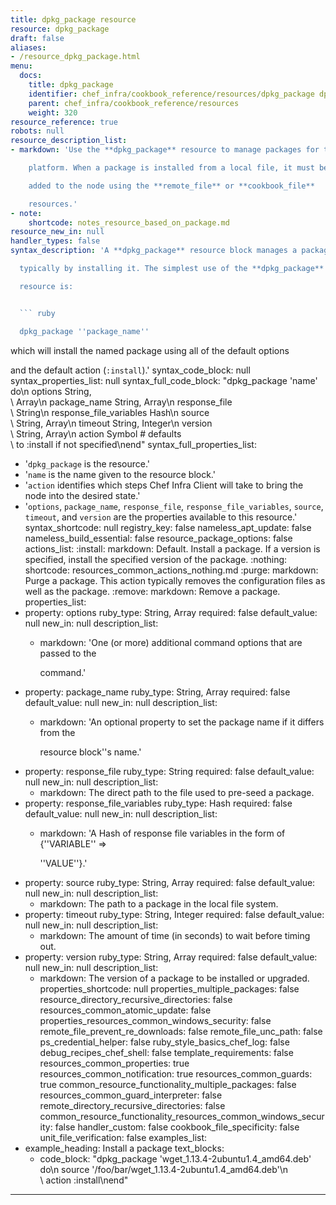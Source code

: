 ```yaml
---
title: dpkg_package resource
resource: dpkg_package
draft: false
aliases:
- /resource_dpkg_package.html
menu:
  docs:
    title: dpkg_package
    identifier: chef_infra/cookbook_reference/resources/dpkg_package dpkg_package
    parent: chef_infra/cookbook_reference/resources
    weight: 320
resource_reference: true
robots: null
resource_description_list:
- markdown: 'Use the **dpkg_package** resource to manage packages for the dpkg

    platform. When a package is installed from a local file, it must be

    added to the node using the **remote_file** or **cookbook_file**

    resources.'
- note:
    shortcode: notes_resource_based_on_package.md
resource_new_in: null
handler_types: false
syntax_description: 'A **dpkg_package** resource block manages a package on a node,

  typically by installing it. The simplest use of the **dpkg_package**

  resource is:


  ``` ruby

  dpkg_package ''package_name''

  ```


  which will install the named package using all of the default options

  and the default action (`:install`).'
syntax_code_block: null
syntax_properties_list: null
syntax_full_code_block: "dpkg_package 'name' do\n  options                      String,\
  \ Array\n  package_name                 String, Array\n  response_file         \
  \       String\n  response_file_variables      Hash\n  source                  \
  \     String, Array\n  timeout                      String, Integer\n  version \
  \                     String, Array\n  action                       Symbol # defaults\
  \ to :install if not specified\nend"
syntax_full_properties_list:
- '`dpkg_package` is the resource.'
- '`name` is the name given to the resource block.'
- '`action` identifies which steps Chef Infra Client will take to bring the node into
  the desired state.'
- '`options`, `package_name`, `response_file`, `response_file_variables`, `source`,
  `timeout`, and `version` are the properties available to this resource.'
syntax_shortcode: null
registry_key: false
nameless_apt_update: false
nameless_build_essential: false
resource_package_options: false
actions_list:
  :install:
    markdown: Default. Install a package. If a version is specified, install the specified
      version of the package.
  :nothing:
    shortcode: resources_common_actions_nothing.md
  :purge:
    markdown: Purge a package. This action typically removes the configuration files
      as well as the package.
  :remove:
    markdown: Remove a package.
properties_list:
- property: options
  ruby_type: String, Array
  required: false
  default_value: null
  new_in: null
  description_list:
  - markdown: 'One (or more) additional command options that are passed to the

      command.'
- property: package_name
  ruby_type: String, Array
  required: false
  default_value: null
  new_in: null
  description_list:
  - markdown: 'An optional property to set the package name if it differs from the

      resource block''s name.'
- property: response_file
  ruby_type: String
  required: false
  default_value: null
  new_in: null
  description_list:
  - markdown: The direct path to the file used to pre-seed a package.
- property: response_file_variables
  ruby_type: Hash
  required: false
  default_value: null
  new_in: null
  description_list:
  - markdown: 'A Hash of response file variables in the form of {''VARIABLE'' =\>

      ''VALUE''}.'
- property: source
  ruby_type: String, Array
  required: false
  default_value: null
  new_in: null
  description_list:
  - markdown: The path to a package in the local file system.
- property: timeout
  ruby_type: String, Integer
  required: false
  default_value: null
  new_in: null
  description_list:
  - markdown: The amount of time (in seconds) to wait before timing out.
- property: version
  ruby_type: String, Array
  required: false
  default_value: null
  new_in: null
  description_list:
  - markdown: The version of a package to be installed or upgraded.
properties_shortcode: null
properties_multiple_packages: false
resource_directory_recursive_directories: false
resources_common_atomic_update: false
properties_resources_common_windows_security: false
remote_file_prevent_re_downloads: false
remote_file_unc_path: false
ps_credential_helper: false
ruby_style_basics_chef_log: false
debug_recipes_chef_shell: false
template_requirements: false
resources_common_properties: true
resources_common_notification: true
resources_common_guards: true
common_resource_functionality_multiple_packages: false
resources_common_guard_interpreter: false
remote_directory_recursive_directories: false
common_resource_functionality_resources_common_windows_security: false
handler_custom: false
cookbook_file_specificity: false
unit_file_verification: false
examples_list:
- example_heading: Install a package
  text_blocks:
  - code_block: "dpkg_package 'wget_1.13.4-2ubuntu1.4_amd64.deb' do\n  source '/foo/bar/wget_1.13.4-2ubuntu1.4_amd64.deb'\n\
      \  action :install\nend"

---
```

